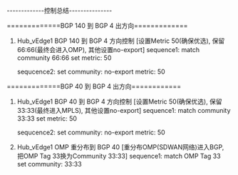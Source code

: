 -------------控制总结---------------

=============BGP 140 到 BGP 4 出方向=============

1.  Hub_vEdge1 BGP 140 到 BGP 4 方向控制 [设置Metric 50(确保优选), 保留66:66(最终会进入OMP), 其他设置no-export]
    sequence1: 
     match community 66:66
     set metric: 50
    
    sequcence2:
     set community: no-export 
     metric: 50


=============BGP 40 到 BGP 4 出方向============

1.  Hub_vEdge1 BGP 40 到 BGP 4 方向控制 [设置Metric 50(确保优选), 保留33:33(最终进入MPLS), 其他设置no-export]
    sequence1: 
     match community 33:33
     set metric: 50
    
    sequcence2:
     set community: no-export 
     metric: 50

2.  Hub_vEdge1 OMP 重分布到 BGP 40 [重分布OMP(SDWAN网络)进入BGP, 把OMP Tag 33换为Community 33:33]
    sequence1: 
     match OMP Tag 33
     set community: 33:33



